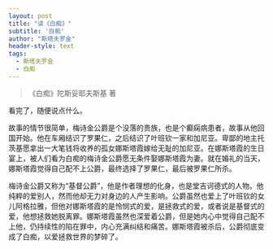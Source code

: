 ```yaml
---
layout: post
title: "读《白痴》"
subtitle: '白痴'
author: "斯塔夫罗金"
header-style: text
tags:
  - 斯塔夫罗金
  - 白痴
---
```


> 《白痴》陀斯妥耶夫斯基 著

看完了，随便说点什么。

故事的情节很简单，梅诗金公爵是个没落的贵族，也是个癫痫病患者，故事从他回国开始。他在车厢结识了罗果仁，之后结识了叶班钦一家和加尼亚。卑鄙的地主托茨基愿拿出一大笔钱将收养的孤女娜斯塔霞嫁给无耻的加尼亚。在娜斯塔霞的生日宴上，被人们看为白痴的梅诗金公爵愿无条件娶娜斯塔霞为妻。就在婚礼的当天，娜斯塔霞觉得自己配不上公爵，最终选择了罗果仁，最后被罗果仁所杀。

梅诗金公爵又称为“基督公爵”，他是作者理想的化身，也是堂吉诃德式的人物。他纯粹的爱别人，然而他却无力对身边的人产生影响。公爵虽然也爱上了叶班钦的女儿阿格拉雅，但他对娜斯塔霞的是怜悯式的爱，是拯救式的爱，或者说是基督式的爱，他想拯救她脱离罪。娜斯塔霞虽然也深爱着公爵，但是她内心中觉得自己配不上他，仍持续性的陷在罪中，内心充满纠结和痛苦。娜斯塔霞被杀后，公爵彻底变成了白痴，以爱拯救世界的梦碎了。
